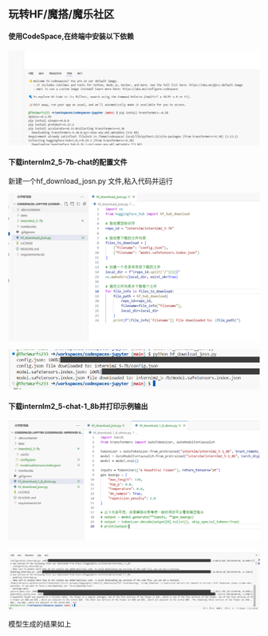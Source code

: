 ## 玩转HF/魔搭/魔乐社区

#### **使用CodeSpace,在终端中安装以下依赖**

![image-20241201172915279](assets/image-20241201172915279.png)

#### 下载internlm2_5-7b-chat的配置文件

新建一个hf_download_josn.py 文件,粘入代码并运行

![image-20241201173216494](assets/image-20241201173216494.png)

![image-20241201173204062](assets/image-20241201173204062.png)

#### 下载internlm2_5-chat-1_8b并打印示例输出

![image-20241201173432463](assets/image-20241201173432463.png)

![image-20241201173935547](assets/image-20241201173935547.png)

模型生成的结果如上
